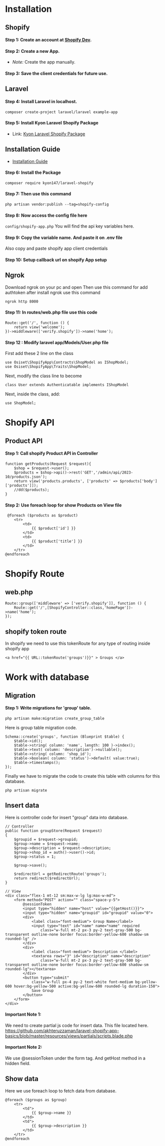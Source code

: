 # Installation

## Shopify

#### Step 1: Create an account at [Shopify Dev](https://www.shopify.com/login).

#### Step 2: Create a new App.

   - *Note:* Create the app manually.

#### Step 3: Save the client credentials for future use.

## Laravel

#### Step 4: Install Laravel in localhost.


``` composer create-project laravel/laravel example-app ```


#### Step 5: Install Kyon Laravel Shopify Package

- Link: [Kyon Laravel Shopify Package](https://github.com/Kyon147/laravel-shopify)

## Installation Guide

- [Installation Guide](https://github.com/Kyon147/laravel-shopify/wiki/Installation)

#### Step 6: Install the Package

``` composer require kyon147/laravel-shopify ```

#### Step 7: Then use this command 
``` php artisan vendor:publish --tag=shopify-config ```

#### Step 8: Now access the config file here 
``` config/shopify-app.php ```
You will find the api key variables here. 

#### Step 9: Copy the variable name.  And paste it on .env file 
Also copy and paste shopify app client credentials

#### Step 10:  Setup callback url on shopify App setup

## Ngrok
Download ngrok on your pc and open
Then use this command for add authtoken
after install ngrok use this command

``` ngrok http 8000 ```

#### Step 11: In routes/web.php file use this code 
```
Route::get('/', function () {
    return view('welcome');
})->middleware(['verify.shopify'])->name('home');
```

#### Step 12 : Modify laravel  app/Models/User.php file

First add these 2 line on the class 

```
use Osiset\ShopifyApp\Contracts\ShopModel as IShopModel;
use Osiset\ShopifyApp\Traits\ShopModel;
```

Next, modify the class line to become

```
class User extends Authenticatable implements IShopModel
```

Next, inside the class, add:

```
use ShopModel;
```




# Shopify API 

## Product API 

#### Step 1: Call shopify Product API in Controller
```
function getProducts(Request $request){
    $shop = $request->user();
    $products = $shop->api()->rest('GET','/admin/api/2023-10/products.json');       
    return view('products.products', ['products' => $products['body']['products']]);
    //dd($products);
}
```

#### Step 2: Use foreach loop for show Products on View file
```
 @foreach ($products as $product)
    <tr>
        <td>
            {{ $product['id'] }}
        </td>
        <td>
            {{ $product['title'] }}
        </td>
    </tr>
@endforeach
```



# Shopify Route

## web.php
```
Route::group(['middleware' => ['verify.shopify']], function () {
    Route::get('/',[ShopifyController::class,'homePage'])->name('home');
}); 
```
## shopify token route

In shopify we need to use this tokenRoute for any type of routing inside shopify app
``` 
<a href="{{ URL::tokenRoute('groups')}}" > Groups </a>
```



# Work with database

## Migration 

#### Step 1: Write migrations for 'group' table. 

```
php artisan make:migration create_group_table
```

Here is group table migration code. 
```
Schema::create('groups', function (Blueprint $table) {
    $table->id();
    $table->string( column: 'name', length: 100 )->index();           
    $table->text( column: 'description')->nullable();
    $table->string( column: 'shop_id');
    $table->boolean( column: 'status')->default( value:true);
    $table->timestamps();
});
```

Finally we have to migrate the code to create this table with columns for this database. 
```
php artisan migrate
```

## Insert data

Here is controller code for insert "group" data into database. 

```
// Controller
public function groupStore(Request $request)
{
    $groupid = $request->groupid; 
    $group->name = $request->name;
    $group->description = $request->description;
    $group->shop_id = auth()->user()->id;
    $group->status = 1;

    $group->save();

    $redirectUrl = getRedirectRoute('groups');
    return redirect($redirectUrl);
}

// View
<div class="flex-1 mt-12 sm:max-w-lg lg:max-w-md">
    <form method="POST" action="" class="space-y-5">
        @sessionToken
        <input type="hidden" name="host" value="{{getHost()}}">
        <input type="hidden" name="groupid" id="groupid" value="0">
        <div>
            <label class="font-medium"> Group Name</label>
            <input type="text" id="name" name="name" required
                class="w-full mt-2 px-3 py-2 text-gray-500 bg-transparent outline-none border focus:border-yellow-600 shadow-sm rounded-lg" />
        </div>
        <div>
            <label class="font-medium"> Description </label>
            <textarea rows="3" id="description" name="description"
                class="w-full mt-2 px-3 py-2 text-gray-500 bg-transparent outline-none border focus:border-yellow-600 shadow-sm rounded-lg"></textarea>
        </div>
        <button type="submit"
            class="w-full px-4 py-2 text-white font-medium bg-yellow-600 hover:bg-yellow-500 active:bg-yellow-600 rounded-lg duration-150">
            Save Group
        </button>
    </form>
</div>    
```
#### Important Note 1: 

We need to create partial js code for insert data. 
This file located here. 
https://github.com/akhteruzzaman/laravel-shopify-app-basics/blob/master/resources/views/partials/scripts.blade.php

#### Important Note 2:
We use @sessionToken under the form tag. 
And getHost method in a hidden field.
<input type="hidden" name="host" value="{{getHost()}}">


## Show data
Here we use foreach loop to fetch data from database. 
```
@foreach ($groups as $group)
    <tr>
        <td">
            {{ $group->name }}
        </td>
        <td">
            {{ $group->description }}
        </td>       
    </tr>
@endforeach
```